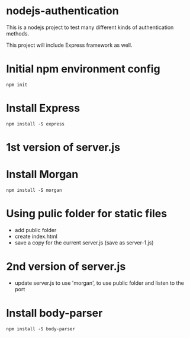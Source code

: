 # nodejs-authentication

This is a nodejs project to test many different kinds of authentication methods.

This project will include Express framework as well.

# Initial npm environment config

```
npm init
```

# Install Express

```
npm install -S express
```

# 1st version of server.js

# Install Morgan

```
npm install -S morgan
```

# Using pulic folder for static files

* add public folder
* create index.html
* save a copy for the current server.js (save as server-1.js)

# 2nd version of server.js

* update server.js to use 'morgan', to use public folder and listen to the port

# Install body-parser

```
npm install -S body-parser
```
